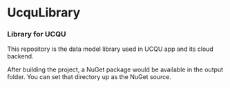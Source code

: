 # UcquLibrary
### Library for UCQU ### 

This repository is the data model library used in UCQU app and its cloud backend.

After building the project, a NuGet package would be available in the output folder. You can set that directory up as the NuGet source.

